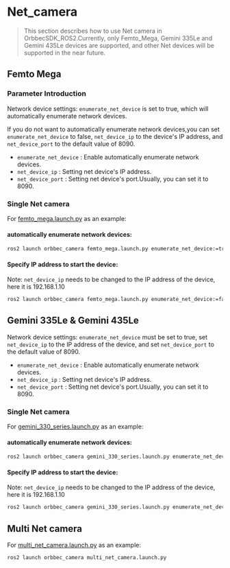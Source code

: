 # Net_camera

> This section describes how to use Net camera in OrbbecSDK_ROS2.Currently, only Femto_Mega, Gemini 335Le and Gemini 435Le devices are supported, and other Net devices will be supported in the near future.

## Femto Mega

### Parameter Introduction

Network device settings: `enumerate_net_device` is set to true, which will automatically enumerate network devices.

If you do not want to automatically enumerate network devices,you can set `enumerate_net_device` to false, `net_device_ip` to the device's IP address, and `net_device_port` to the default value of 8090.

* `enumerate_net_device` : Enable automatically enumerate network devices.
* `net_device_ip` : Setting net device's IP address.
* `net_device_port` : Setting net device's port.Usually, you can set it to 8090.

### Single Net camera

For [femto_mega.launch.py](../../launch/femto_mega.launch.py) as an example:

#### automatically enumerate network devices:

```bash
ros2 launch orbbec_camera femto_mega.launch.py enumerate_net_device:=true
```

#### Specify IP address to start the device:

Note: `net_device_ip` needs to be changed to the IP address of the device, here it is 192.168.1.10

```bash
ros2 launch orbbec_camera femto_mega.launch.py enumerate_net_device:=false net_device_ip:=192.168.1.10 net_device_port:=8090
```

## Gemini 335Le & Gemini 435Le

Network device settings: `enumerate_net_device` must be set to true, set `net_device_ip` to the IP address of the device, and set `net_device_port` to the default value of 8090.

* `enumerate_net_device` : Enable automatically enumerate network devices.
* `net_device_ip` : Setting net device's IP address.
* `net_device_port` : Setting net device's port.Usually, you can set it to 8090.

### Single Net camera

For [gemini_330_series.launch.py](../../launch/gemini_330_series.launch.py) as an example:

#### automatically enumerate network devices:

```bash
ros2 launch orbbec_camera gemini_330_series.launch.py enumerate_net_device:=true
```

#### Specify IP address to start the device:

Note: `net_device_ip` needs to be changed to the IP address of the device, here it is 192.168.1.10

```bash
ros2 launch orbbec_camera gemini_330_series.launch.py enumerate_net_device:=true net_device_ip:=192.168.1.10 net_device_port:=8090
```

## Multi Net camera

For [multi_net_camera.launch.py](./multi_net_camera.launch.py) as an example:

```bash
ros2 launch orbbec_camera multi_net_camera.launch.py
```
